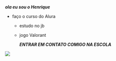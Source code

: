  
***ola eu sou o Henrique***

- faço o curso do Alura
  - estudo no jb
  - jogo Valorant

     ***ENTRAR EM CONTATO COMIGO NA ESCOLA***

    
![](https://media1.tenor.com/m/AapKRNOpG6cAAAAC/ohno-meme-monkey-ohno.gif)
